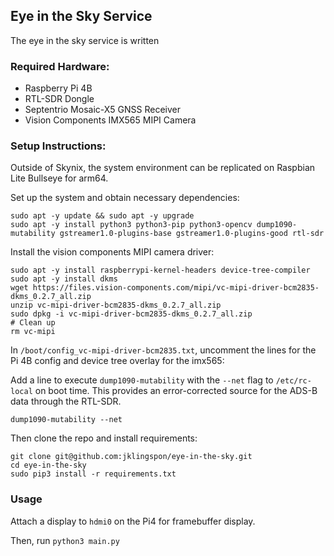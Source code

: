 ## Eye in the Sky Service

The eye in the sky service is written 

### Required Hardware:
- Raspberry Pi 4B
- RTL-SDR Dongle
- Septentrio Mosaic-X5 GNSS Receiver
- Vision Components IMX565 MIPI Camera

### Setup Instructions:
Outside of Skynix, the system environment can be replicated on Raspbian Lite Bullseye for arm64.

Set up the system and obtain necessary dependencies:
```
sudo apt -y update && sudo apt -y upgrade
sudo apt -y install python3 python3-pip python3-opencv dump1090-mutability gstreamer1.0-plugins-base gstreamer1.0-plugins-good rtl-sdr
```

Install the vision components MIPI camera driver:
```
sudo apt -y install raspberrypi-kernel-headers device-tree-compiler
sudo apt -y install dkms
wget https://files.vision-components.com/mipi/vc-mipi-driver-bcm2835-dkms_0.2.7_all.zip
unzip vc-mipi-driver-bcm2835-dkms_0.2.7_all.zip
sudo dpkg -i vc-mipi-driver-bcm2835-dkms_0.2.7_all.zip
# Clean up
rm vc-mipi
```

In `/boot/config_vc-mipi-driver-bcm2835.txt`, uncomment the lines for the Pi 4B config and device tree overlay for the imx565:

Add a line to execute `dump1090-mutability` with the `--net` flag to `/etc/rc-local` on boot time. This provides an error-corrected source for the ADS-B data through the RTL-SDR.
```
dump1090-mutability --net
```

Then clone the repo and install requirements:
```
git clone git@github.com:jklingspon/eye-in-the-sky.git
cd eye-in-the-sky
sudo pip3 install -r requirements.txt
```

### Usage

Attach a display to `hdmi0` on the Pi4 for framebuffer display.

Then, run `python3 main.py`
